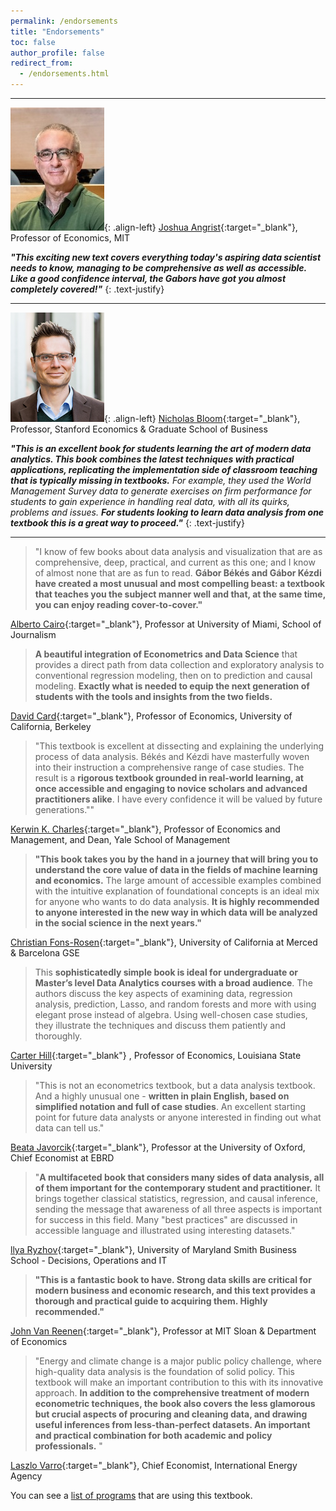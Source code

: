```yaml
---
permalink: /endorsements
title: "Endorsements"
toc: false
author_profile: false
redirect_from:
  - /endorsements.html
---
```

___


![image-left](/images/Endorsements/Angrist.jpg){: .align-left} [Joshua Angrist](https://economics.mit.edu/faculty/angrist){:target="_blank"}, Professor of Economics, MIT

***"This exciting new text covers everything today's aspiring data scientist needs to know, managing to be comprehensive as well as accessible. Like a good confidence interval, the Gabors have got you almost completely covered!"***
{: .text-justify}

___

![image-left](/images/Endorsements/Bloom.jpg){: .align-left} [Nicholas Bloom](https://nbloom.people.stanford.edu){:target="_blank"}, Professor, Stanford Economics & Graduate School of Business

***"This is an excellent book for students learning the art of modern data analytics. This book combines the latest techniques with practical applications, replicating the implementation side of classroom teaching that is typically missing in textbooks.*** _For example, they used the World Management Survey data to generate exercises on firm performance for students to gain experience in handling real data, with all its quirks, problems and issues._ ***For students looking to learn data analysis from one textbook this is a great way to proceed."***
{: .text-justify}
___



>"I know of few books about data analysis and visualization that are as comprehensive, deep, practical, and current as this one; and I know of almost none that are as fun to read. **Gábor Békés and Gábor Kézdi have created a most unusual and most compelling beast: a textbook that teaches you the subject manner well and that, at the same time, you can enjoy reading cover-to-cover."**   

[Alberto Cairo](http://albertocairo.com){:target="_blank"}, Professor at University of Miami, School of Journalism




>**A beautiful integration of Econometrics and Data Science** that provides a direct path from data collection and exploratory analysis to conventional regression modeling, then on to prediction and causal modeling. **Exactly what is needed to equip the next generation of students with the tools and insights from the two fields.**  

[David Card](https://davidcard.berkeley.edu/){:target="_blank"}, Professor of Economics, University of California, Berkeley



>"This textbook is excellent at dissecting and explaining the underlying process of data analysis. Békés and Kézdi have masterfully woven into their instruction a comprehensive range of case studies. The result is a **rigorous textbook grounded in real-world learning, at once accessible and engaging to novice scholars and advanced practitioners alike**. I have every confidence it will be valued by future generations.""

[Kerwin K. Charles](https://som.yale.edu/faculty/kerwin-k-charles){:target="_blank"}, Professor of Economics and Management, and Dean, Yale School of Management



>**"This book takes you by the hand in a journey that will bring you to understand the core value of data in the fields of machine learning and economics.** The large amount of accessible examples combined with the intuitive explanation of foundational concepts is an ideal mix for anyone who wants to do data analysis. **It is highly recommended to anyone interested in the new way in which data will be analyzed in the social science in the next years."**   

[Christian Fons-Rosen](https://sites.google.com/site/cfonsrosen/){:target="_blank"}, University of California at Merced & Barcelona GSE



>This **sophisticatedly simple book is ideal for undergraduate or Master’s level Data Analytics courses with a broad audience**. The authors discuss the key aspects of examining data, regression analysis, prediction, Lasso, and random forests and more with using elegant prose instead of algebra. Using well-chosen case studies, they illustrate the techniques and discuss them patiently and thoroughly.  

[Carter Hill](http://www.rcarterhill.com/){:target="_blank"} , Professor of Economics, Louisiana State University




>"This is not an econometrics textbook, but a data analysis textbook.  And a highly unusual one - **written in plain English, based on simplified notation and full of case studies**. An excellent starting point for future data analysts or anyone interested in finding out what data can tell us."  

[Beata Javorcik](https://www.economics.ox.ac.uk/faculty/beata-javorcik){:target="_blank"},  Professor at the University of Oxford, Chief Economist at EBRD




>"**A multifaceted book that considers many sides of data analysis, all of them important for the contemporary student and practitioner.** It brings together classical statistics, regression, and causal inference, sending the message that awareness of all three aspects is important for success in this field. Many "best practices" are discussed in accessible language and illustrated using interesting datasets."   

[llya Ryzhov](https://scholar.rhsmith.umd.edu/iryzhov/home?destination=home){:target="_blank"}, University of Maryland Smith Business School - Decisions, Operations and IT



>**"This is a fantastic book to have. Strong data skills are critical for modern business and economic research, and this text provides a thorough and practical guide to acquiring them. Highly recommended."**  

[John Van Reenen](https://mitmgmtfaculty.mit.edu/jvanreenen/){:target="_blank"}, Professor at MIT Sloan & Department of Economics





>"Energy and climate change is a major public policy challenge, where high-quality data analysis is the foundation of solid policy. This textbook will make an important contribution to this with its innovative approach. **In addition to the comprehensive treatment of modern econometric techniques, the book also covers the less glamorous but crucial aspects of procuring and cleaning data, and drawing useful inferences from less-than-perfect datasets.  An important and practical combination for both academic and policy professionals.** "

[Laszlo Varro](https://www.iea.org/authors/laszlo-varro){:target="_blank"}, Chief Economist, International Energy Agency




You can see a [list of programs](/courses-using/) that are using this textbook.
